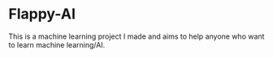 # Flappy-AI
This is a machine learning project I made and aims to help anyone who want to learn machine learning/AI.
